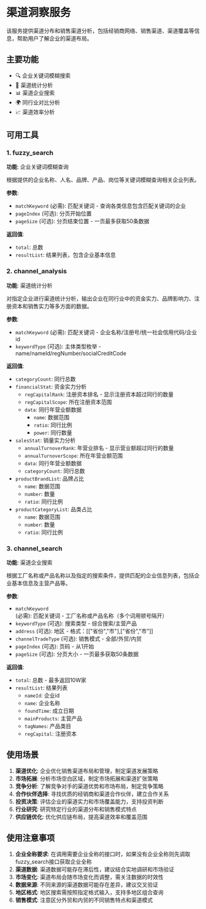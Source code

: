 # 渠道洞察服务

该服务提供渠道分布和销售渠道分析，包括经销商网络、销售渠道、渠道覆盖等信息，帮助用户了解企业的渠道布局。

## 主要功能

- 🔍 企业关键词模糊搜索
- 🏪 渠道统计分析
- 📊 渠道企业搜索
- 🌍 同行业对比分析
- 📈 渠道效率分析

## 可用工具

### 1. fuzzy_search
**功能**: 企业关键词模糊查询

根据提供的企业名称、人名、品牌、产品、岗位等关键词模糊查询相关企业列表。

**参数**:
- `matchKeyword` (必需): 匹配关键词 - 查询各类信息包含匹配关键词的企业
- `pageIndex` (可选): 分页开始位置
- `pageSize` (可选): 分页结束位置 - 一页最多获取50条数据

**返回值**:
- `total`: 总数
- `resultList`: 结果列表，包含企业基本信息

### 2. channel_analysis
**功能**: 渠道统计分析

对指定企业进行渠道统计分析，输出企业在同行业中的资金实力、品牌影响力、注册资本和销售实力等多方面的数据。

**参数**:
- `matchKeyword` (必需): 匹配关键词 - 企业名称/注册号/统一社会信用代码/企业id
- `keywordType` (可选): 主体类型枚举 - name/nameId/regNumber/socialCreditCode

**返回值**:
- `categoryCount`: 同行总数
- `financialStat`: 资金实力分析
  - `regCapitalRank`: 注册资本排名 - 显示注册资本超过同行的数量
  - `regCapitalScope`: 所在注册资本范围
  - `data`: 同行年营业额数据
    - `name`: 数据范围
    - `ratio`: 同行比例
    - `power`: 同行数量
- `salesStat`: 销量实力分析
  - `annualTurnoverRank`: 年营业排名 - 显示营业额超过同行的数量
  - `annualTurnoverScope`: 所在年营业额范围
  - `data`: 同行年营业额数据
  - `categoryCount`: 同行总数
- `productBrandList`: 品牌占比
  - `name`: 数据范围
  - `number`: 数量
  - `ratio`: 同行比例
- `productCategoryList`: 品类占比
  - `name`: 数据范围
  - `number`: 数量
  - `ratio`: 同行比例

### 3. channel_search
**功能**: 渠道企业搜索

根据工厂名称或产品名称以及指定的搜索条件，提供匹配的企业信息列表，包括企业基本信息及主营产品等。

**参数**:
- `matchKeyword` (必需): 匹配关键词 - 工厂名称或产品名称（多个词用顿号隔开）
- `keywordType` (可选): 搜索类型 - 综合搜索/主营产品
- `address` (可选): 地区 - 格式：[["省份","市"],["省份","市"]]
- `channelTradeType` (可选): 销售模式 - 全部/外贸/内贸
- `pageIndex` (可选): 页码 - 从1开始
- `pageSize` (可选): 分页大小 - 一页最多获取50条数据

**返回值**:
- `total`: 总数 - 最多返回10W家
- `resultList`: 结果列表
  - `nameId`: 企业id
  - `name`: 企业名称
  - `foundTime`: 成立日期
  - `mainProducts`: 主营产品
  - `tagNames`: 产品类目
  - `regCapital`: 注册资本

## 使用场景

1. **渠道优化**: 企业优化销售渠道布局和管理，制定渠道发展策略
2. **市场拓展**: 分析市场空白区域，制定市场拓展和渠道扩张策略
3. **竞争分析**: 了解竞争对手的渠道优势和市场布局，制定竞争策略
4. **合作伙伴选择**: 寻找优质的经销商和渠道合作伙伴，建立合作关系
5. **投资决策**: 评估企业的渠道实力和市场覆盖能力，支持投资判断
6. **行业研究**: 研究特定行业的渠道分布和销售模式特点
7. **供应链优化**: 优化供应链布局，提高渠道效率和覆盖范围

## 使用注意事项

1. **企业全称要求**: 在调用需要企业全称的接口时，如果没有企业全称则先调取fuzzy_search接口获取企业全称
2. **渠道数据**: 渠道数据可能存在滞后性，建议结合实地调研和市场验证
3. **市场变化**: 渠道布局会随市场变化而调整，需关注数据的时效性
4. **数据来源**: 不同来源的渠道数据可能存在差异，建议交叉验证
5. **地区格式**: 地区搜索需按照指定格式输入，支持多地区组合查询
6. **销售模式**: 注意区分外贸和内贸的不同销售特点和渠道模式 